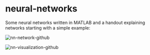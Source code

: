 # neural-networks
Some neural networks written in MATLAB and a handout explaining networks starting with a simple example:

![nn-network-github](http://reactorlab.net/graphics/github_media/nn_network.png)  

![nn-visualization-github](http://reactorlab.net/graphics/github_media/nn_visualization.png) 
